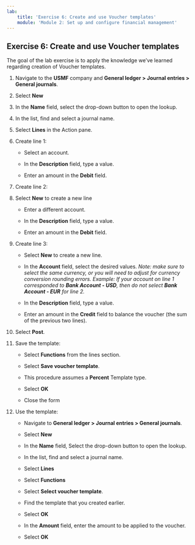 ```yaml
---
lab:
    title: 'Exercise 6: Create and use Voucher templates'
    module: 'Module 2: Set up and configure financial management'
---
```



## Exercise 6: Create and use Voucher templates

The goal of the lab exercise is to apply the knowledge we’ve learned regarding creation of Voucher templates. 

 

1. Navigate to the **USMF** company and **General ledger &gt; Journal entries &gt; General journals**. 

2. Select **New**

3. In the **Name** field, select the drop-down button to open the lookup.

4. In the list, find and select a journal name.

5. Select **Lines** in the Action pane.

6. Create line 1:

	- Select an account.

	- In the **Description** field, type a value.

	- Enter an amount in the **Debit** field.

7. Create line 2:

8. Select **New** to create a new line

	- Enter a different account.

	- In the **Description** field, type a value.

	- Enter an amount in the **Debit** field.

9. Create line 3:

	- Select **New** to create a new line.

	- In the **Account** field, select the desired values. _Note: make sure to select the same currency, or you will need to adjust for currency conversion rounding errors. Example: If your account on line 1 corresponded to **Bank Account - USD**, then do not select **Bank Account - EUR** for line 2._

	- In the **Description** field, type a value.

	- Enter an amount in the **Credit** field to balance the voucher (the sum of the previous two lines).

10. Select **Post**.

11. Save the template:

	- Select **Functions** from the lines section.

	- Select **Save voucher template**.

	- This procedure assumes a **Percent** Template type. 

	- Select **OK**

	- Close the form

12. Use the template:

	- Navigate to **General ledger &gt; Journal entries &gt; General journals**.

	- Select **New**

	- In the **Name** field, Select the drop-down button to open the lookup.

	- In the list, find and select a journal name.

	- Select **Lines**

	- Select **Functions**

	- Select **Select voucher template**.

	- Find the template that you created earlier. 

	- Select **OK**

	- In the **Amount** field, enter the amount to be applied to the voucher.

	- Select **OK**

 

